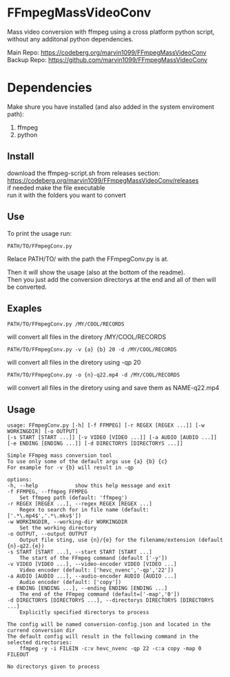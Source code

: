 # FFmpegMassVideoConv

Mass video conversion with ffmpeg using a cross platform python script,  
without any additonal python dependencies.

Main Repo: https://codeberg.org/marvin1099/FFmpegMassVideoConv  
Backup Repo: https://github.com/marvin1099/FFmpegMassVideoConv

# Dependencies
Make shure you have installed (and also added in the system enviroment path):  
1. ffmpeg
2. python

## Install
download the ffmpeg-script.sh from releases section:  
https://codeberg.org/marvin1099/FFmpegMassVideoConv/releases  
if needed make the file executable  
run it with the folders you want to convert

## Use
To print the usage run:
```
PATH/TO/FFmpegConv.py
```
Relace PATH/TO/ with the path the FFmpegConv.py is at.

Then it will show the usage (also at the bottom of the readme).  
Then you just add the conversion directorys at the end and all of then will be converted. 

## Exaples
```
PATH/TO/FFmpegConv.py /MY/COOL/RECORDS
```
will convert all files in the diretory /MY/COOL/RECORDS

```
PATH/TO/FFmpegConv.py -v {a} {b} 20 -d /MY/COOL/RECORDS
```
will convert all files in the diretory using -qp 20

```
PATH/TO/FFmpegConv.py -o {n}-q22.mp4 -d /MY/COOL/RECORDS
```
will convert all files in the diretory using and save them as NAME-q22.mp4

## Usage
```
usage: FFmpegConv.py [-h] [-f FFMPEG] [-r REGEX [REGEX ...]] [-w WORKINGDIR] [-o OUTPUT]
[-s START [START ...]] [-v VIDEO [VIDEO ...]] [-a AUDIO [AUDIO ...]]
[-e ENDING [ENDING ...]] [-d DIRECTORYS [DIRECTORYS ...]]

Simple FFmpeg mass conversion tool
To use only some of the default args use {a} {b} {c}
For example for -v {b} will result in -qp

options:
-h, --help            show this help message and exit
-f FFMPEG, --ffmpeg FFMPEG
    Set ffmpeg path (default: 'ffmpeg')
-r REGEX [REGEX ...], --regex REGEX [REGEX ...]
    Regex to search for in file name (default: ['.*\.mp4$','.*\.mkv$'])
-w WORKINGDIR, --working-dir WORKINGDIR
    Set the working directory
-o OUTPUT, --output OUTPUT
    Output file sting, use {n}/{e} for the filename/extension (default {n}-q22.{e})
-s START [START ...], --start START [START ...]
    The start of the FFmpeg command (default ['-y'])
-v VIDEO [VIDEO ...], --video-encoder VIDEO [VIDEO ...]
    Video encoder (default: ['hevc_nvenc','-qp','22'])
-a AUDIO [AUDIO ...], --audio-encoder AUDIO [AUDIO ...]
    Audio encoder (default: ['copy'])
-e ENDING [ENDING ...], --ending ENDING [ENDING ...]
    The end of the FFmpeg command (default=['-map','0'])
-d DIRECTORYS [DIRECTORYS ...], --directorys DIRECTORYS [DIRECTORYS ...]
    Explicitly specified directorys to process

The config will be named conversion-config.json and located in the currend conversion dir
The default config will result in the following command in the selected directories:
    ffmpeg -y -i FILEIN -c:v hevc_nvenc -qp 22 -c:a copy -map 0 FILEOUT

No directorys given to process
```
